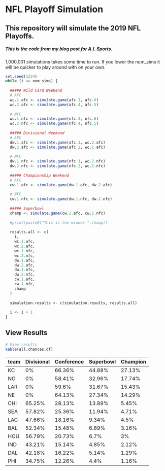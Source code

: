 NFL Playoff Simulation
================

This repository will simulate the 2019 NFL Playoffs.
----------------------------------------------------

##### This is the code from my blog post for [A.I. Sports](https://aisportsfirm.com/predicting-nfl-playoffs/).

1,000,001 simulations takes some time to run. If you lower the num\_sims it will be quicker to play around with on your own.

``` r
set.seed(1234)
while (i <= num_sims) {
  
  ##### Wild Card Weekend
  # AFC
  wc.1.afc <- simulate.game(afc.3, afc.6)
  wc.2.afc <- simulate.game(afc.4, afc.5)
  
  # NFC
  wc.1.nfc <- simulate.game(nfc.3, nfc.6)
  wc.2.nfc <- simulate.game(nfc.4, nfc.5)
  
  ##### Divisional Weekend
  # AFC
  dw.1.afc <- simulate.game(afc.1, wc.2.afc)
  dw.2.afc <- simulate.game(afc.2, wc.1.afc)
  
  # NFC
  dw.1.nfc <- simulate.game(nfc.1, wc.2.nfc)
  dw.2.nfc <- simulate.game(nfc.2, wc.1.nfc)
  
  ##### Championship Weekend
  # AFC
  cw.1.afc <- simulate.game(dw.1.afc, dw.2.afc)
  
  # NFC
  cw.1.nfc <- simulate.game(dw.1.nfc, dw.2.nfc)
  
  ##### Superbowl
  champ <- simulate.game(cw.1.afc, cw.1.nfc)
  
  #print(paste0("This is the winner ",champ))
  
  results.all <- c( 
    i,  
    wc.1.afc,
    wc.2.afc,
    wc.1.nfc,
    wc.2.nfc,
    dw.1.afc,
    dw.2.afc,
    dw.1.nfc,
    dw.2.nfc,
    cw.1.afc,
    cw.1.nfc,
    champ
  )
  
  simulation.results <- c(simulation.results, results.all)
  
  i <- i + 1 
}
```

View Results
------------

``` r
# View results
kable(all.chances.df)
```
|team |Divisional |Conference |Superbowl |Champion |
|:----|:----------|:----------|:---------|:--------|
|KC   |0%         |66.36%     |44.88%    |27.13%   |
|NO   |0%         |58.41%     |32.96%    |17.74%   |
|LAR  |0%         |59.6%      |31.67%    |15.43%   |
|NE   |0%         |64.13%     |27.34%    |14.29%   |
|CHI  |65.25%     |28.13%     |13.89%    |5.45%    |
|SEA  |57.82%     |25.36%     |11.94%    |4.71%    |
|LAC  |47.66%     |18.16%     |9.34%     |4.5%     |
|BAL  |52.34%     |15.48%     |6.89%     |3.16%    |
|HOU  |56.79%     |20.73%     |6.7%      |3%       |
|IND  |43.21%     |15.14%     |4.85%     |2.12%    |
|DAL  |42.18%     |16.22%     |5.14%     |1.29%    |
|PHI  |34.75%     |12.26%     |4.4%      |1.16%    |
